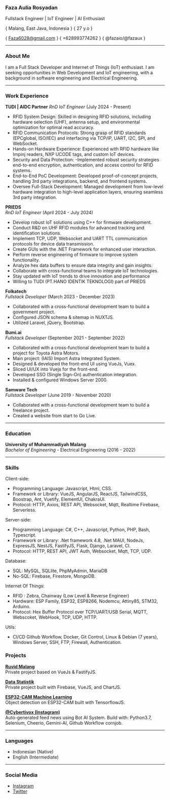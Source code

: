 
### Faza Aulia Rosyadan
Fullstack Engineer | IoT Engineer | AI Enthusiast

{ Malang, East Java, Indonesia } { 27 y.o }

{ Faza6028@gmail.com } { +628993774262 } { @fazaio/@fazaux } 

---
### About Me
I am a Full Stack Developer and Internet of Things (IoT) enthusiast. I am seeking opportunities in Web Development and IoT engineering, with a background in software engineering and Electrical Engineering.

---
### Work Experience
**TUDI | AIDC Partner** 
*RnD IoT Engineer* (July 2024 - Present)  
- RFID System Design: Skilled in designing RFID solutions, including hardware selection (UHF), antenna setup, and environmental optimization for optimal read accuracy.
- RFID Communication Protocols: Strong grasp of RFID standards (EPCglobal, ISO/IEC) and interfacing via TCP/IP, UART, I2C, SPI, and WebSocket.
- Hands-on Hardware Experience: Experienced with RFID hardware like Impinj readers, NXP UCODE tags, and custom IoT devices.
- Security and Data Protection: -Implemented robust security strategies end-to-end encryption, authentication, and access control for RFID systems.
- End-to-End PoC Development: Developed proof-of-concept projects, handling 3rd party integrations, backend, and frontend systems.
- Oversee Full-Stack Development: Managed development from low-level hardware integration to high-level application layers, ensuring seamless 3rd party integration.

**PRIEDS**  
*RnD IoT Engineer* (April 2024 - July 2024)  
- Develop robust IoT solutions using C++ for firmware development.
- Conduct R&D on UHF RFID modules for advanced tracking and identification solutions.
- Implement TCP, UDP, Websocket and UART TTL communication protocols for device data transmission.
- Create GUIs with the .NET Framework for enhanced user interaction.
- Perform reverse engineering of firmware to improve system functionality.
- Analyze hex data buffers to ensure data integrity and gain insights.
- Collaborate with cross-functional teams to integrate IoT technologies.
- Stay updated with IoT trends to drive innovation and performance
- Willing to TUDI (PT.HANO IDENTIK TEKNOLOGI) part of PRIEDS

**Folkatech**  
*Fullstack Developer* (March 2023 - December 2023)  
- Collaborated with a cross-functional development team to build a government project.
- Configured JSON schema & sitemap in NUXTJS.
- Utilized Laravel, jQuery, Bootstrap.

**Bumi.ai**  
*Fullstack Developer* (September 2021 - September 2022)  
- Collaborated with a cross-functional development team to build a project for Toyota Astra Motors.
- Main project: (IAIS) Import Astra Integrated System.
- Designed & developed the front-end UI using VueJs, Vuex.
- Sliced UI/UX into Vuejs for the front-end.
- Developed SSO (Single Sign-On) authentication integration.
- Installed & configured Windows Server 2000.

**Samware Tech**  
*Fullstack Developer* (June 2019 - November 2020)  
- Collaborated with a cross-functional development team to build a freelance project.
- Created a website from start to Go Live.

---
### Education

**University of Muhammadiyah Malang**  
*Bachelor of Engineering* - Electrical Engineering (2016 - 2022)

---
### Skills
Client-side:
- Programming Language: Javascript, Html, CSS.
- Framework or Library: VueJS, AngularJS, ReactJS, TailwindCSS, Boostrap, Ant, Vuetify, ElementUI, ChakraUI.
- Protocol: HTTP, Axios, REST API, Websocket, Mqtt, Realtime Firebase, Serverless.

Server-side:
 - Programming Language: C#, C++, Javascript, Python, PHP, Bash, Typescript.
 - Framework or Library: .Net framework 4.8, .Net MAUI, NodeJs, ExpressJS, NestJS, FastifyJS, Flask, Django, Laravel, CI.
 - Protocol: HTTP, REST API, JWT Auth, Websocket, Mqtt, TCP, UDP.

Database:
 - SQL: MySQL, SQLlite, PhpMyAdmin, MariaDB
 - No-SQL: Firebase, Firestore, MongoDB.
 
Internet Of Things:
 - RFID : Zebra, Chainway (Low Level & Reverse Engineer)
 - Hardware: ESP Family, ESP32, ESP8266, Nodemcu, Attiny85, STM32, Arduino.
 - Protocol: Hex Buffer Protocol over TCP/UART/USB Serial, MQTT, Webscoket, WebHook, TCP, UDP, HTTP. 

Utils:
 - CI/CD Github Workflow, Docker, Git Control, Linux & Debian (7 years), Windows Server,  SSH, FTP, Firewall, Authentication.

### Projects

**[Ruvid Malang](https://ruvid-malang.web.app)**  
Private project based on VueJs & FastifyJS.

**[Data Statistik](https://datastatistik.web.app)**  
Private project built with Firebase, VueJS, and ChartJS.

**[ESP32-CAM Machine Learning](https://github.com/fazaio/ESP32-CAM-Machine-Learning)**  
Object detection on ESP32-CAM built with TensorflowJS.

**[@Cybertivox (Instagram)](https://Instagram.com/cybertivox)**  
Auto-generated feed news using Bot AI System. 
Build with: Python3.7, Selenium, Cheerio, Gemini-AI, Github Workflow cornjob.

---

### Languages

- Indonesian (Native)
- English (Intermediate)

---

### Social Media

- [Instagram](https://instagram.com/fazaux) 
- [Twitter](https://twitter.com/fazaux)
